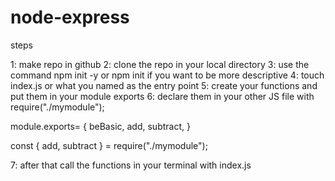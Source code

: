 # node-express

steps 

1: make repo in github 
2: clone the repo in your local directory 
3: use the command npm init -y or npm init if you want to be more descriptive
4: touch index.js or what you named as the entry point
5: create your functions and put them in your module exports 
6: declare them in your other JS file with require("./mymodule");


module.exports= {
    beBasic,
    add,
    subtract,
}

const { add, subtract } = require("./mymodule");


7: after that call the functions in your terminal with index.js